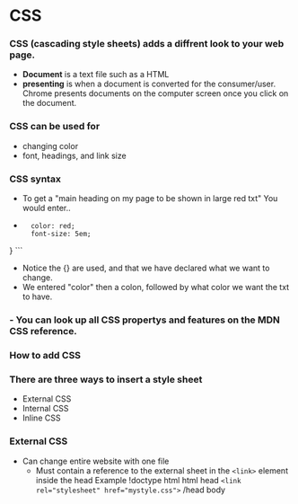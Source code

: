 # CSS

### CSS (cascading style sheets) adds a diffrent look to your web page. 


- **Document** is a text file such as a HTML
- **presenting** is when a document is converted for the consumer/user. Chrome presents documents on the computer screen once you click on the document.

### CSS can be used for

<ul>
    <li>changing color</li>
    <li>font, headings, and link size</li>
</ul>

### CSS syntax

- To get a "main heading on my page to be shown in large red txt"
You would enter..
- ``` h1 {
    color: red;
    font-size: 5em;
} ```

- Notice the {} are used, and that we have declared what we want to change.
- We entered "color" then a colon, followed by what color we want the txt to have.
### - You can look up all CSS propertys and features on the MDN CSS reference.

### How to add CSS

### There are three ways to insert a style sheet
- External CSS
- Internal CSS
- Inline CSS

### External CSS
- Can change entire website with one file
    - Must contain a reference to the external sheet in the ``` <link> ``` element inside the head
    Example
 !doctype html
html
head
 ``` <link rel="stylesheet" href="mystyle.css"> ```
 /head
body
        

